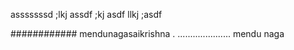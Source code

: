 asssssssd ;lkj assdf ;kj asdf llkj ;asdf



############
mendunagasaikrishna .
.....................
mendu
naga